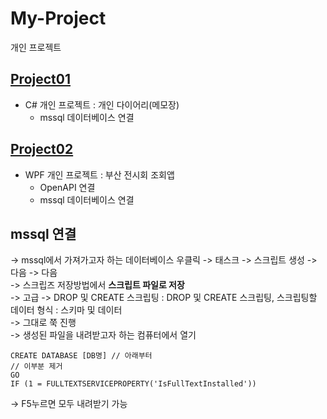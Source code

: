 # My-Project
개인 프로젝트

## [Project01](https://github.com/HyungJuu/My-Project/blob/main/Project01.md)
- C# 개인 프로젝트 : 개인 다이어리(메모장)
	- mssql 데이터베이스 연결

## [Project02](https://github.com/HyungJuu/My-Project/blob/main/Project02.md)
- WPF 개인 프로젝트 : 부산 전시회 조회앱
	- OpenAPI 연결
	- mssql 데이터베이스 연결

## mssql 연결
-> mssql에서 가져가고자 하는 데이터베이스 우클릭 -> 태스크 -> 스크립트 생성 -> 다음 -> 다음  
-> 스크립즈 저장방법에서 **스크립트 파일로 저장**  
-> 고급 -> DROP 및 CREATE 스크립팅 : DROP 및 CREATE 스크립팅, 스크립팅할 데이터 형식 : 스키마 및 데이터  
-> 그대로 쭉 진행  
-> 생성된 파일을 내려받고자 하는 컴퓨터에서 열기
```
CREATE DATABASE [DB명] // 아래부터
// 이부분 제거
GO
IF (1 = FULLTEXTSERVICEPROPERTY('IsFullTextInstalled'))
```
-> F5누르면 모두 내려받기 가능
